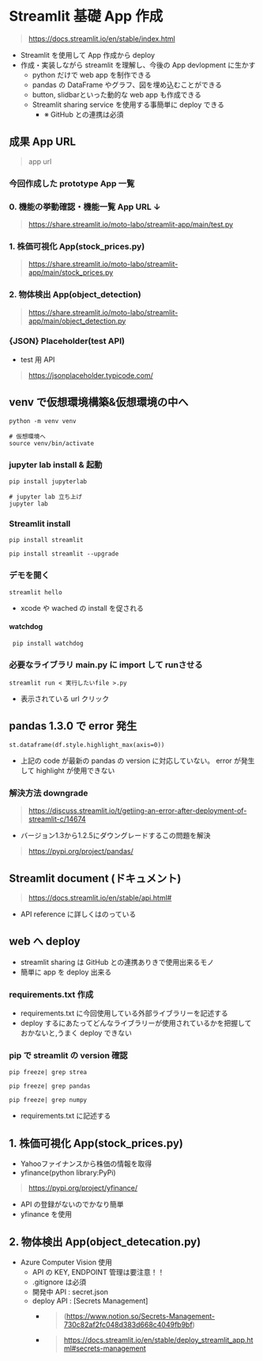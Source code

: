 # Streamlit 基礎 App 作成
> https://docs.streamlit.io/en/stable/index.html
- Streamlit を使用して App 作成から deploy
- 作成・実装しながら streamlit を理解し、今後の App devlopment に生かす
  - python だけで web app を制作できる
  - pandas の DataFrame やグラフ、図を埋め込むことができる
  - button, slidbarといった動的な web app も作成できる
  - Streamlit sharing service を使用する事簡単に deploy できる
    - ※ GitHub との連携は必須
## 成果 App URL
> app url
### 今回作成した prototype App 一覧
### 0. 機能の挙動確認・機能一覧 App URL ↓
> https://share.streamlit.io/moto-labo/streamlit-app/main/test.py
### 1. 株価可視化 App(stock_prices.py)
> https://share.streamlit.io/moto-labo/streamlit-app/main/stock_prices.py
### 2. 物体検出 App(object_detection)
> https://share.streamlit.io/moto-labo/streamlit-app/main/object_detection.py
### {JSON} Placeholder(test API)
- test 用 API
> https://jsonplaceholder.typicode.com/
## venv で仮想環境構築&仮想環境の中へ
    python -m venv venv

    # 仮想環境へ
    source venv/bin/activate
### jupyter lab install & 起動
    pip install jupyterlab

    # jupyter lab 立ち上げ
    jupyter lab
### Streamlit install
    pip install streamlit

    pip install streamlit --upgrade
### デモを開く
    streamlit hello
- xcode や wached の install を促される
#### watchdog
     pip install watchdog
### 必要なライブラリ main.py に import して runさせる
    streamlit run < 実行したいfile >.py
- 表示されている url クリック
## pandas 1.3.0 で error 発生
    st.dataframe(df.style.highlight_max(axis=0))
- 上記の code が最新の pandas の version に対応していない。 error が発生して highlight が使用できない
### 解決方法 downgrade
> https://discuss.streamlit.io/t/getiing-an-error-after-deployment-of-streamlit-c/14674
- バージョン1.3から1.2.5にダウングレードするこの問題を解決
>https://pypi.org/project/pandas/
## Streamlit document (ドキュメント)
> https://docs.streamlit.io/en/stable/api.html#
- API reference に詳しくはのっている
## web へ deploy
- streamlit sharing は GitHub との連携ありきで使用出来るモノ
- 簡単に app を deploy 出来る
### requirements.txt 作成
- requirements.txt に今回使用している外部ライブラリーを記述する
- deploy するにあたってどんなライブラリーが使用されているかを把握しておかないと,うまく deploy できない
### pip で streamlit の version 確認
    pip freeze| grep strea

    pip freeze| grep pandas

    pip freeze| grep numpy
- requirements.txt に記述する
## 1. 株価可視化 App(stock_prices.py)
- Yahooファイナンスから株価の情報を取得
- yfinance(python library:PyPi)
> https://pypi.org/project/yfinance/
  - API の登録がないのでかなり簡単
  - yfinance を使用
## 2. 物体検出 App(object_detecation.py)
   - Azure Computer Vision 使用
     - API の KEY, ENDPOINT 管理は要注意！！
     - .gitignore は必須
     - 開発中  API : secret.json
     - deploy API : [Secrets Management]
       - >(https://www.notion.so/Secrets-Management-730c82af2fc048d383d668c4049fb9bf)
       - >https://docs.streamlit.io/en/stable/deploy_streamlit_app.html#secrets-management
